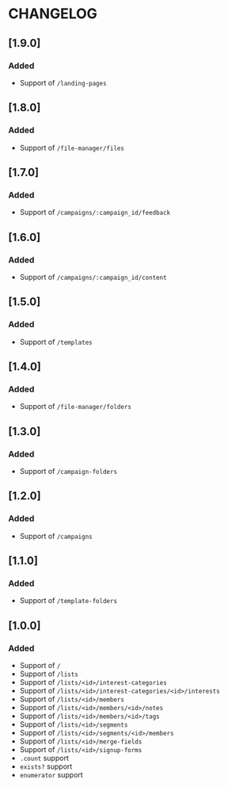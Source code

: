 # CHANGELOG

## [1.9.0]

### Added

- Support of `/landing-pages`

## [1.8.0]

### Added

- Support of `/file-manager/files`

## [1.7.0]

### Added

- Support of `/campaigns/:campaign_id/feedback`

## [1.6.0]

### Added

- Support of `/campaigns/:campaign_id/content`

## [1.5.0]

### Added

- Support of `/templates`

## [1.4.0]

### Added

- Support of `/file-manager/folders`

## [1.3.0]

### Added

- Support of `/campaign-folders`

## [1.2.0]

### Added

- Support of `/campaigns`

## [1.1.0]

### Added

- Support of `/template-folders`

## [1.0.0]

### Added
- Support of `/`
- Support of `/lists`
- Support of `/lists/<id>/interest-categories`
- Support of `/lists/<id>/interest-categories/<id>/interests`
- Support of `/lists/<id>/members`
- Support of `/lists/<id>/members/<id>/notes`
- Support of `/lists/<id>/members/<id>/tags`
- Support of `/lists/<id>/segments`
- Support of `/lists/<id>/segments/<id>/members`
- Support of `/lists/<id>/merge-fields`
- Support of `/lists/<id>/signup-forms`
- `.count` support
- `exists?` support
- `enumerator` support
